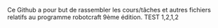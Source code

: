 Ce Github a pour but de rassembler les cours/tâches et autres fichiers relatifs au programme robotcraft 9ème édition. TEST 1,2,1,2
